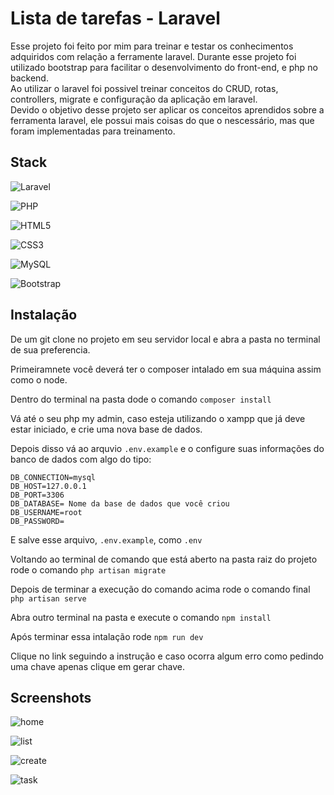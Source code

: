 
# Lista de tarefas - Laravel

Esse projeto foi feito por mim para treinar e testar os conhecimentos adquiridos com relação a ferramente laravel. Durante esse projeto foi utilizado bootstrap para facilitar o desenvolvimento do front-end, e php no backend.<br>
Ao utilizar o laravel foi possivel treinar conceitos do CRUD, rotas, controllers, migrate e configuração da aplicação em laravel. <br> Devido o objetivo desse projeto ser aplicar os conceitos aprendidos sobre a ferramenta laravel, ele possui mais coisas do que o nescessário, mas que foram implementadas para treinamento.
## Stack
![Laravel](https://img.shields.io/badge/laravel-%23FF2D20.svg?style=for-the-badge&logo=laravel&logoColor=white)

![PHP](https://img.shields.io/badge/php-%23777BB4.svg?style=for-the-badge&logo=php&logoColor=white)

![HTML5](https://img.shields.io/badge/html5-%23E34F26.svg?style=for-the-badge&logo=html5&logoColor=white)

![CSS3](https://img.shields.io/badge/css3-%231572B6.svg?style=for-the-badge&logo=css3&logoColor=white)

![MySQL](https://img.shields.io/badge/MySQL-005C84?style=for-the-badge&logo=mysql&logoColor=white)

![Bootstrap](https://img.shields.io/badge/bootstrap-%23563D7C.svg?style=for-the-badge&logo=bootstrap&logoColor=white)

## Instalação

De um git clone no projeto em seu servidor local e abra a pasta no terminal de sua preferencia.

Primeiramnete você deverá ter o composer intalado em sua máquina assim como o node.

Dentro do terminal na pasta dode o comando `composer install`

Vá até o seu php my admin, caso esteja utilizando o xampp que já deve estar iniciado, e crie uma nova base de dados.

Depois disso vá ao arquvio `.env.example` e o configure suas informações do banco de dados com algo do tipo:
```
DB_CONNECTION=mysql
DB_HOST=127.0.0.1
DB_PORT=3306
DB_DATABASE= Nome da base de dados que você criou
DB_USERNAME=root
DB_PASSWORD=
```
E salve esse arquivo, `.env.example`, como `.env`

Voltando ao terminal de comando que está aberto na pasta raiz do projeto rode o comando `php artisan migrate`

Depois de terminar a execução do comando acima rode o comando final `php artisan serve`

Abra outro terminal na pasta e execute o comando `npm install`

Após terminar essa intalação rode `npm run dev`

Clique no link seguindo a instrução e caso ocorra algum erro como pedindo uma chave apenas clique em gerar chave.

## Screenshots

![home](https://user-images.githubusercontent.com/86535275/200401215-60c78d87-efec-4eab-bdf7-9d7ba46f48e5.png)

![list](https://user-images.githubusercontent.com/86535275/200401229-6edc5902-a3a5-4900-90a2-a47d99bc0e77.png)

![create](https://user-images.githubusercontent.com/86535275/200401162-6779049c-3b52-4e4f-876f-574884359e8a.png)

![task](https://user-images.githubusercontent.com/86535275/200401258-77e0cc30-4c21-4ce7-b834-2ffe3fb9a2fd.png)
